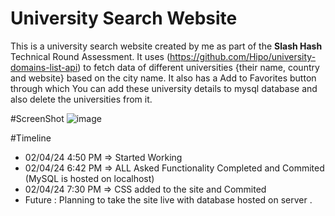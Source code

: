 # University Search Website
This is a university search website created by me as part of the **Slash Hash** Technical Round Assessment.
It uses  (https://github.com/Hipo/university-domains-list-api) to fetch data of different universities {their name, country and website} based on the city name.
It also has a Add to Favorites button through which You can add these university details to mysql database and also delete the universities from it.

#ScreenShot
![image](https://github.com/The-0mnipotent/tech-slash-submission/assets/80109914/2a3ecc9e-de7d-4e1a-beca-99f45d7fc1de)

#Timeline
- 02/04/24 4:50 PM => Started Working
- 02/04/24 6:42 PM => ALL Asked Functionality Completed and Commited (MySQL is hosted on localhost)
- 02/04/24 7:30 PM => CSS added to the site and Commited
- Future : Planning to take the site live with database hosted on server .

